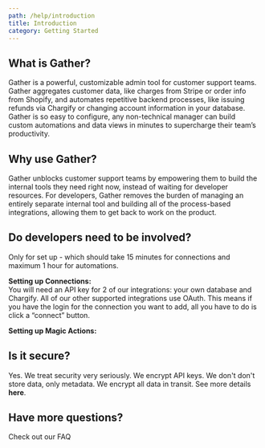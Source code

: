 ```yaml
---
path: /help/introduction
title: Introduction
category: Getting Started
---
```


## What is Gather?

Gather is a powerful, customizable admin tool for customer support teams. Gather aggregates customer data, like charges from Stripe or order info from Shopify, and automates repetitive backend processes, like issuing refunds via Chargify or changing account information in your database. Gather is so easy to configure, any non-technical manager can build custom automations and data views in minutes to supercharge their team’s productivity.

## Why use Gather?

Gather unblocks customer support teams by empowering them to build the internal tools they need right now, instead of waiting for developer resources. For developers, Gather removes the burden of managing an entirely separate internal tool and building all of the process-based integrations, allowing them to get back to work on the product.

## Do developers need to be involved?

Only for set up - which should take 15 minutes for connections and maximum 1 hour for automations.

**Setting up Connections:**\
You will need an API key for 2 of our integrations: your own database and Chargify. All of our other supported integrations use OAuth. This means if you have the login for the connection you want to add, all you have to do is click a “connect” button.

**Setting up Magic Actions:**

## Is it secure?

Yes. We treat security very seriously. We encrypt API keys. We don't don't store data, only metadata. We encrypt all data in transit. See more details **here**.

## Have more questions?

Check out our FAQ
